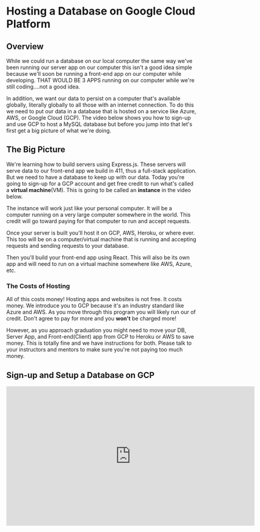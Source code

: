 # Hosting a Database on Google Cloud Platform

## Overview

While we could run a database on our local computer the same way we've been running our server app on our computer this isn't a good idea simple because we'll soon be running a front-end app on our computer while developing. THAT WOULD BE 3 APPS running on our computer while we're still coding....not a good idea.

In addition, we want our data to persist on a computer that's available globally, literally globally to all those with an internet connection. To do this we need to put our data in a database that is hosted on a service like Azure, AWS, or Google Cloud (GCP). The video below shows you how to sign-up and use GCP to host a MySQL database but before you jump into that let's first get a big picture of what we're doing.

## The Big Picture

We're learning how to build servers using Express.js. These servers will serve data to our front-end app we build in 411, thus a full-stack application. But we need to have a database to keep up with our data. Today you're going to sign-up for a GCP account and get free credit to run what's called a **virtual machine**(VM). This is going to be called an **instance** in the video below.

The instance will work just like your personal computer. It will be a computer running on a very large computer somewhere in the world. This credit will go toward paying for that computer to run and accept requests.

Once your server is built you'll host it on GCP, AWS, Heroku, or where ever. This too will be on a computer/virtual machine that is running and accepting requests and sending requests to your database.

Then you'll build your front-end app using React. This will also be its own app and will need to run on a virtual machine somewhere like AWS, Azure, etc.

### The Costs of Hosting

All of this costs money! Hosting apps and websites is not free. It costs money. We introduce you to GCP because it's an industry standard like Azure and AWS. As you move through this program you will likely run our of credit. Don't agree to pay for more and you **won't** be charged more!

However, as you approach graduation you might need to move your DB, Server App, and Front-end(Client) app from GCP to Heroku or AWS to save money. This is totally fine and we have instructions for both. Please talk to your instructors and mentors to make sure you're not paying too much money.

## Sign-up and Setup a Database on GCP

<!-- ! Video Contents:  YT, Jon@ACA - Sign-up and Setup GCP -->
<iframe width="655" height="368" src="https://www.youtube.com/embed/ypQaSyICc3A" title="YouTube video player" frameborder="0" allow="accelerometer; autoplay; clipboard-write; encrypted-media; gyroscope; picture-in-picture" allowfullscreen></iframe>
